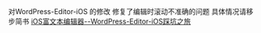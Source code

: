对WordPress-Editor-iOS 的修改
修复了编辑时滚动不准确的问题
具体情况请移步简书
[iOS富文本编辑器--WordPress-Editor-iOS踩坑之旅](https://www.jianshu.com/p/7ef089daea96)
